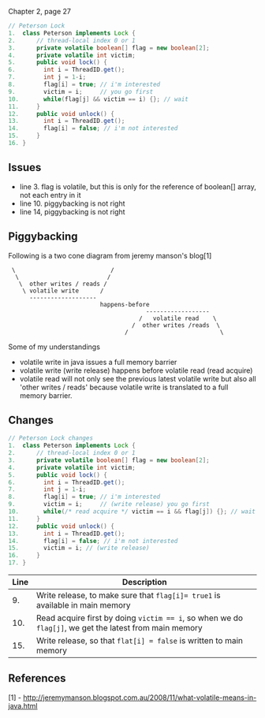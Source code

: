 Chapter 2, page 27

```java
// Peterson Lock
1.  class Peterson implements Lock {
2.      // thread-local index 0 or 1
3.      private volatile boolean[] flag = new boolean[2];
4.      private volatile int victim;
5.      public void lock() {
6.        int i = ThreadID.get();
7.        int j = 1-i;
8.        flag[i] = true; // i'm interested
9.        victim = i;     // you go first
10.       while(flag[j] && victim == i) {}; // wait
11.     }
12.     public void unlock() {
13.       int i = ThreadID.get();
14.       flag[i] = false; // i'm not interested
15.     }
16. }
```

## Issues
- line 3. flag is volatile, but this is only for the reference of boolean[] array, not each entry in it
- line 10. piggybacking is not right
- line 14, piggybacking is not right


## Piggybacking 
Following is a two cone diagram from jeremy manson's blog[1]
```
 \                           /
  \                         /
   \  other writes / reads /
    \ volatile write      /
      -------------------
                          happens-before
                                       ------------------
                                     /   volatile read    \
                                   /  other writes /reads  \
                                 /                          \
```

Some of my understandings
- volatile write in java issues a full memory barrier 
- volatile write (write release) happens before volatile read (read acquire)
- volatile read will not only see the previous latest volatile write but also all 'other writes / reads'
because volatile write is translated to a full memory barrier.


## Changes 
```java
// Peterson Lock changes
1.  class Peterson implements Lock {
2.      // thread-local index 0 or 1
3.      private volatile boolean[] flag = new boolean[2];
4.      private volatile int victim;
5.      public void lock() {
6.        int i = ThreadID.get();
7.        int j = 1-i;
8.        flag[i] = true; // i'm interested
9.        victim = i;     // (write release) you go first
10.       while(/* read acquire */ victim == i && flag[j]) {}; // wait
11.     }
12.     public void unlock() {
13.       int i = ThreadID.get();
14.       flag[i] = false; // i'm not interested
15.       victim = i; // (write release) 
16.     }
17. }
```

| Line | Description |
|-----|------------------|
| 9.  | Write release, to make sure that `flag[i]= true1` is available in main memory |
| 10. | Read acquire first by doing `victim == i`, so when we do `flag[j]`, we get the latest from main memory |
| 15. | Write release, so that `flat[i] = false` is written to main memory |


## References
[1] - http://jeremymanson.blogspot.com.au/2008/11/what-volatile-means-in-java.html
